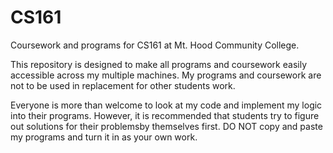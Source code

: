 # CS161

Coursework and programs for CS161 at Mt. Hood Community College.

This repository is designed to make all programs and coursework easily accessible across
my multiple machines. My programs and coursework are not to be used in replacement for other 
students work. 

Everyone is more than welcome to look at my code and implement my logic into their programs.
However, it is recommended that students try to figure out solutions for their problemsby themselves first.
DO NOT copy and paste my programs and turn it in as your own work.
